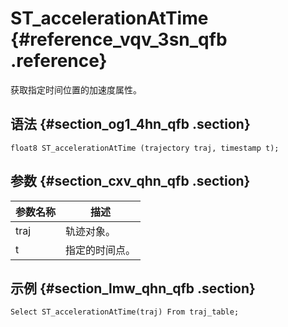 # ST\_accelerationAtTime {#reference_vqv_3sn_qfb .reference}

获取指定时间位置的加速度属性。

## 语法 {#section_og1_4hn_qfb .section}

```
float8 ST_accelerationAtTime (trajectory traj, timestamp t);
```

## 参数 {#section_cxv_qhn_qfb .section}

|参数名称|描述|
|----|--|
|traj|轨迹对象。|
|t|指定的时间点。|

## 示例 {#section_lmw_qhn_qfb .section}

```
Select ST_accelerationAtTime(traj) From traj_table;
```

